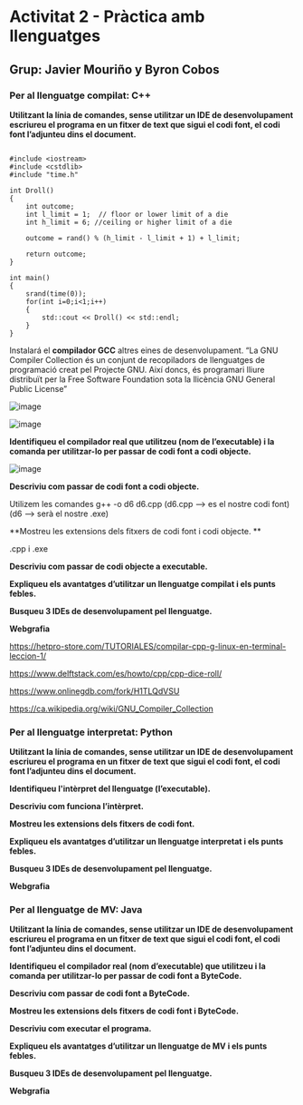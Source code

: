 # Activitat 2 - Pràctica amb llenguatges

## Grup: Javier Mouriño y Byron Cobos



### Per al llenguatge compilat: C++

**Utilitzant la línia de comandes, sense utilitzar un IDE de desenvolupament escriureu el programa en un fitxer de text que sigui el codi font, el codi font l’adjunteu dins el document.**

```

#include <iostream>
#include <cstdlib>
#include "time.h"

int Droll()
{
    int outcome;
    int l_limit = 1;  // floor or lower limit of a die
    int h_limit = 6; //ceiling or higher limit of a die

    outcome = rand() % (h_limit - l_limit + 1) + l_limit;

    return outcome;
}

int main()
{
    srand(time(0));
    for(int i=0;i<1;i++)
    {
        std::cout << Droll() << std::endl;
    }
}

```

Instalará el **compilador GCC** altres eines de desenvolupament.
“La GNU Compiler Collection és un conjunt de recopiladors de llenguatges de programació creat pel Projecte GNU. Així doncs, és programari lliure distribuït per la Free Software Foundation sota la llicència GNU General Public License”

![image](https://user-images.githubusercontent.com/113586156/195358732-f27ef4e6-0062-45dc-aeab-ae851906e2b6.png)

![image](https://user-images.githubusercontent.com/113586156/195361555-0333f24b-6b38-4377-97f0-b8402b4f9d2c.png)

**Identifiqueu el compilador real que utilitzeu (nom de l’executable) i la comanda per utilitzar-lo per passar de codi font a codi objecte.** 

![image](https://user-images.githubusercontent.com/113586156/195362055-de5f0b9b-dced-45ed-bc20-a455eb6a2eec.png)

**Descriviu com passar de codi font a codi objecte.** 

Utilizem les comandes g++ -o d6 d6.cpp (d6.cpp --> es el nostre codi font)(d6 --> serà el nostre .exe)
 
**Mostreu les extensions dels fitxers de codi font i codi objecte. **

.cpp i .exe

**Descriviu com passar de codi objecte a executable.**

**Expliqueu els avantatges d’utilitzar un llenguatge compilat i els punts febles.**

**Busqueu 3 IDEs de desenvolupament pel llenguatge.**

**Webgrafia**

https://hetpro-store.com/TUTORIALES/compilar-cpp-g-linux-en-terminal-leccion-1/

https://www.delftstack.com/es/howto/cpp/cpp-dice-roll/

https://www.onlinegdb.com/fork/H1TLQdVSU

https://ca.wikipedia.org/wiki/GNU_Compiler_Collection

### Per al llenguatge interpretat: Python

**Utilitzant la línia de comandes, sense utilitzar un IDE de desenvolupament escriureu el programa en un fitxer de text que sigui el codi font, el codi font l’adjunteu dins el document.**

**Identifiqueu l'intèrpret del llenguatge (l’executable).**

**Descriviu com funciona l’intèrpret.**

**Mostreu les extensions dels fitxers de codi font.**

**Expliqueu els avantatges d’utilitzar un llenguatge interpretat i els punts febles.** 

**Busqueu 3 IDEs de desenvolupament pel llenguatge.**

**Webgrafia**


### Per al llenguatge de MV: Java

**Utilitzant la línia de comandes, sense utilitzar un IDE de desenvolupament escriureu el programa en un fitxer de text que sigui el codi font, el codi font l’adjunteu dins el document.**

**Identifiqueu el compilador real (nom d’executable) que utilitzeu i la comanda per utilitzar-lo per passar de codi font a ByteCode.**

**Descriviu com passar de codi font a ByteCode.** 

**Mostreu les extensions dels fitxers de codi font i ByteCode.**

**Descriviu com executar el programa.**

**Expliqueu els avantatges d’utilitzar un llenguatge de MV i els punts febles.**

**Busqueu 3 IDEs de desenvolupament pel llenguatge.**

**Webgrafia**

